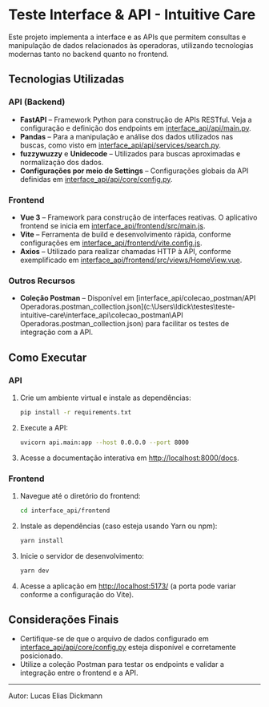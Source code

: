 # Teste Interface & API - Intuitive Care

Este projeto implementa a interface e as APIs que permitem consultas e manipulação de dados relacionados às operadoras, utilizando tecnologias modernas tanto no backend quanto no frontend.

## Tecnologias Utilizadas

### API (Backend)

- **FastAPI** – Framework Python para construção de APIs RESTful. Veja a configuração e definição dos endpoints em [interface_api/api/main.py](c:\Users\ldick\testes\teste-intuitive-care\interface_api\api\main.py).
- **Pandas** – Para a manipulação e análise dos dados utilizados nas buscas, como visto em [interface_api/api/services/search.py](c:\Users\ldick\testes\teste-intuitive-care\interface_api\api\services\search.py).
- **fuzzywuzzy** e **Unidecode** – Utilizados para buscas aproximadas e normalização dos dados.
- **Configurações por meio de Settings** – Configurações globais da API definidas em [interface_api/api/core/config.py](c:\Users\ldick\testes\teste-intuitive-care\interface_api\api\core\config.py).

### Frontend

- **Vue 3** – Framework para construção de interfaces reativas. O aplicativo frontend se inicia em [interface_api/frontend/src/main.js](c:\Users\ldick\testes\teste-intuitive-care\interface_api\frontend\src\main.js).
- **Vite** – Ferramenta de build e desenvolvimento rápida, conforme configurações em [interface_api/frontend/vite.config.js](c:\Users\ldick\testes\teste-intuitive-care\interface_api\frontend\vite.config.js).
- **Axios** – Utilizado para realizar chamadas HTTP à API, conforme exemplificado em [interface_api/frontend/src/views/HomeView.vue](c:\Users\ldick\testes\teste-intuitive-care\interface_api\frontend\src\views\HomeView.vue).

### Outros Recursos

- **Coleção Postman** – Disponível em [interface_api/colecao_postman/API Operadoras.postman_collection.json](c:\Users\ldick\testes\teste-intuitive-care\interface_api\colecao_postman\API Operadoras.postman_collection.json) para facilitar os testes de integração com a API.

## Como Executar

### API

1. Crie um ambiente virtual e instale as dependências:
   ```sh
   pip install -r requirements.txt
   ```
2. Execute a API:
   ```sh
   uvicorn api.main:app --host 0.0.0.0 --port 8000
   ```
3. Acesse a documentação interativa em [http://localhost:8000/docs](http://localhost:8000/docs).

### Frontend

1. Navegue até o diretório do frontend:
   ```sh
   cd interface_api/frontend
   ```
2. Instale as dependências (caso esteja usando Yarn ou npm):
   ```sh
   yarn install
   ```
3. Inicie o servidor de desenvolvimento:
   ```sh
   yarn dev
   ```
4. Acesse a aplicação em [http://localhost:5173/](http://localhost:5173/) (a porta pode variar conforme a configuração do Vite).

## Considerações Finais

- Certifique-se de que o arquivo de dados configurado em [interface_api/api/core/config.py](c:\Users\ldick\testes\teste-intuitive-care\interface_api\api\core\config.py) esteja disponível e corretamente posicionado.
- Utilize a coleção Postman para testar os endpoints e validar a integração entre o frontend e a API.

---

Autor: Lucas Elias Dickmann
